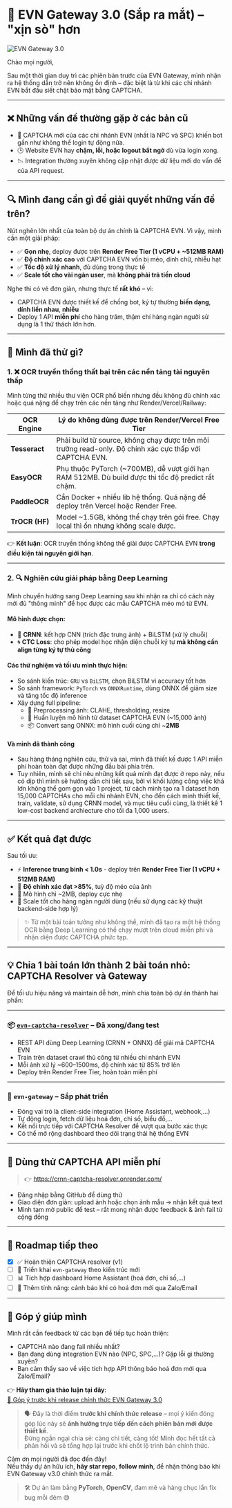 # 🚀 EVN Gateway 3.0 (Sắp ra mắt) – "xịn sò" hơn

![EVN Gateway 3.0](https://img.shields.io/badge/EVN--Gateway-3.0-blueviolet?style=for-the-badge)

Chào mọi người,

Sau một thời gian duy trì các phiên bản trước của EVN Gateway, mình nhận ra hệ thống dần trở nên không ổn định – đặc biệt là từ khi các chi nhánh EVN bắt đầu siết chặt bảo mật bằng CAPTCHA.

---

## ❌ Những vấn đề thường gặp ở các bản cũ

- 🔐 CAPTCHA mới của các chi nhánh EVN (nhất là NPC và SPC) khiến bot gần như không thể login tự động nữa.
- 🕒 Website EVN hay **chậm, lỗi, hoặc logout bất ngờ** dù vừa login xong.
- 📉 Integration thường xuyên không cập nhật được dữ liệu mới do vấn đề của API request.

---

## 🔍 Mình đang cần gì để giải quyết những vấn đề trên?

Nút nghẽn lớn nhất của toàn bộ dự án chính là CAPTCHA EVN. Vì vậy, mình cần một giải pháp:

- ✅ **Gọn nhẹ**, deploy được trên **Render Free Tier (1 vCPU + ~512MB RAM)**
- ✅ **Độ chính xác cao** với CAPTCHA EVN vốn bị méo, dính chữ, nhiễu hạt
- ✅ **Tốc độ xử lý nhanh**, đủ dùng trong thực tế
- ✅ **Scale tốt cho vài ngàn user**, mà **không phải trả tiền cloud**

Nghe thì có vẻ đơn giản, nhưng thực tế **rất khó** – vì:
- CAPTCHA EVN được thiết kế để chống bot, ký tự thường **biến dạng**, **dính liền nhau**, **nhiễu**
- Deploy 1 API **miễn phí** cho hàng trăm, thậm chí hàng ngàn người sử dụng là 1 thử thách lớn hơn.

---

## 🔬 Mình đã thử gì?

### 1. ❌ OCR truyền thống thất bại trên các nền tảng tài nguyên thấp

Mình từng thử nhiều thư viện OCR phổ biến nhưng đều không đủ chính xác hoặc quá nặng để chạy trên các nền tảng như Render/Vercel/Railway:

| OCR Engine     | Lý do không dùng được trên Render/Vercel Free Tier |
|----------------|-----------------------------------------------------|
| **Tesseract**  | Phải build từ source, không chạy được trên môi trường read-only. Độ chính xác cực thấp với CAPTCHA EVN. |
| **EasyOCR**    | Phụ thuộc PyTorch (~700MB), dễ vượt giới hạn RAM 512MB. Dù build được thì tốc độ predict rất chậm. |
| **PaddleOCR**  | Cần Docker + nhiều lib hệ thống. Quá nặng để deploy trên Vercel hoặc Render Free. |
| **TrOCR (HF)** | Model ~1.5GB, không thể chạy trên gói free. Chạy local thì ổn nhưng không scale được. |

👉 **Kết luận**: OCR truyền thống không thể giải được CAPTCHA EVN **trong điều kiện tài nguyên giới hạn**.

---

### 2. 🔍 Nghiên cứu giải pháp bằng Deep Learning

Mình chuyển hướng sang Deep Learning sau khi nhận ra chỉ có cách này mới đủ "thông minh" để học được các mẫu CAPTCHA méo mó từ EVN.

#### Mô hình được chọn:
- 🧠 **CRNN**: kết hợp CNN (trích đặc trưng ảnh) + BiLSTM (xử lý chuỗi)
- 🌀 **CTC Loss**: cho phép model học nhận diện chuỗi ký tự **mà không cần align từng ký tự thủ công**

#### Các thử nghiệm và tối ưu mình thực hiện:
- So sánh kiến trúc: `GRU` vs `BiLSTM`, chọn BiLSTM vì accuracy tốt hơn
- So sánh framework: `PyTorch` vs `ONNXRuntime`, dùng ONNX để giảm size và tăng tốc độ inference
- Xây dựng full pipeline:
  - 📸 Preprocessing ảnh: CLAHE, thresholding, resize
  - 🧪 Huấn luyện mô hình từ dataset CAPTCHA EVN (~15,000 ảnh)
  - 📦 Convert sang ONNX: mô hình cuối cùng chỉ ~**2MB**
 

#### Và mình đã thành công
- Sau hàng tháng nghiên cứu, thử và sai, mình đã thiết kế được 1 API miễn phí hoàn toàn đạt được những đầu bài phía trên.
- Tuy nhiên, mình sẽ chỉ nêu những kết quả mình đạt được ở repo này, nếu có dịp thì mình sẽ hướng dẫn chi tiết sau, bởi vì khối lượng công việc khá lớn không thể gom gọn vào 1 project, từ cách mình tạo ra 1 dataset hơn 15,000 CAPTCHAs cho mỗi chi nhánh EVN, cho đến cách mình thiết kế, train, validate, sử dụng CRNN model, và mục tiêu cuối cùng, là thiết kế 1 low-cost backend archiecture cho tối đa 1,000 users.

---

## ✅ Kết quả đạt được

Sau tối ưu:

- ⚡ **Inference trung bình < 1.0s** - deploy trên **Render Free Tier (1 vCPU + 512MB RAM)**
- 🎯 **Độ chính xác đạt >85%**, tuỳ độ méo của ảnh
- 💾 Mô hình chỉ ~2MB, deploy cực nhẹ
- 🔁 Scale tốt cho hàng ngàn người dùng (nếu sử dụng các kỹ thuật backend-side hợp lý)

> ✨ Từ một bài toán tưởng như không thể, mình đã tạo ra một hệ thống OCR bằng Deep Learning có thể chạy mượt trên cloud miễn phí và nhận diện được CAPTCHA phức tạp.

---

## 💡 Chia 1 bài toán lớn thành 2 bài toán nhỏ: CAPTCHA Resolver và Gateway

Để tối ưu hiệu năng và maintain dễ hơn, mình chia toàn bộ dự án thành hai phần:

---

### 📦 [`evn-captcha-resolver`](https://crnn-captcha-resolver.onrender.com/) – **Đã xong/đang test**

- REST API dùng Deep Learning (CRNN + ONNX) để giải mã CAPTCHA EVN
- Train trên dataset crawl thủ công từ nhiều chi nhánh EVN
- Mỗi ảnh xử lý ~600–1500ms, độ chính xác từ 85% trở lên
- Deploy trên Render Free Tier, hoàn toàn miễn phí

---

### 🔄 `evn-gateway` – **Sắp phát triển**

- Đóng vai trò là client-side integration (Home Assistant, webhook,...)
- Tự động login, fetch dữ liệu hoá đơn, chỉ số, biểu đồ,...
- Kết nối trực tiếp với CAPTCHA Resolver để vượt qua bước xác thực
- Có thể mở rộng dashboard theo dõi trạng thái hệ thống EVN

---

## 🧪 Dùng thử CAPTCHA API miễn phí

> 👉 https://crnn-captcha-resolver.onrender.com/

- Đăng nhập bằng GitHub để dùng thử
- Giao diện đơn giản: upload ảnh hoặc chọn ảnh mẫu → nhận kết quả text
- Mình tạm mở public để test – rất mong nhận được feedback & ảnh fail từ cộng đồng

---

## 📌 Roadmap tiếp theo

- [x] ✅ Hoàn thiện CAPTCHA resolver (v1)
- [ ] 🔄 Triển khai `evn-gateway` theo kiến trúc mới
- [ ] 📊 Tích hợp dashboard Home Assistant (hoá đơn, chỉ số,...)
- [ ] 🚀 Thêm tính năng: cảnh báo khi có hoá đơn mới qua Zalo/Email

---
## 🙏 Góp ý giúp mình

Mình rất cần feedback từ các bạn để tiếp tục hoàn thiện:

- CAPTCHA nào đang fail nhiều nhất?
- Bạn đang dùng integration EVN nào (NPC, SPC,...)? Gặp lỗi gì thường xuyên?
- Bạn cảm thấy sao về việc tích hợp API thông báo hoá đơn mới qua Zalo/Email?

👉 **Hãy tham gia thảo luận tại đây**:  
[📢 Góp ý trước khi release chính thức EVN Gateway 3.0](https://github.com/trvqhuy/evn-gateway/discussions/1)

> 🗣 Đây là thời điểm **trước khi chính thức release** – mọi ý kiến đóng góp lúc này sẽ **ảnh hưởng trực tiếp đến cách phiên bản mới được thiết kế**.  
> Đừng ngần ngại chia sẻ: càng chi tiết, càng tốt! Mình đọc hết tất cả phản hồi và sẽ tổng hợp lại trước khi chốt lộ trình bản chính thức.

Cảm ơn mọi người đã đọc đến đây!  
Nếu thấy dự án hữu ích, **hãy star repo**, **follow mình**, để nhận thông báo khi EVN Gateway v3.0 chính thức ra mắt.

> 🛠 Dự án làm bằng **PyTorch**, **OpenCV**, đam mê và hàng chục lần fix bug mỗi đêm 😅
